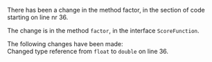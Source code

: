 There has been a change in the method factor, in the section of code starting on line nr 36.
  
The change is in the method ```factor```, in the interface ```ScoreFunction```.
  
The following changes have been made:  
Changed type reference from ```float``` to ```double``` on line 36.  
